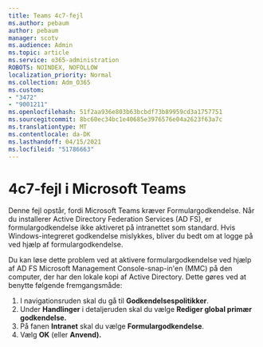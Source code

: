 ```yaml
---
title: Teams 4c7-fejl
ms.author: pebaum
author: pebaum
manager: scotv
ms.audience: Admin
ms.topic: article
ms.service: o365-administration
ROBOTS: NOINDEX, NOFOLLOW
localization_priority: Normal
ms.collection: Adm_O365
ms.custom:
- "3472"
- "9001211"
ms.openlocfilehash: 51f2aa936e803b63bcbdf73b89959cd3a1757751
ms.sourcegitcommit: 8bc60ec34bc1e40685e3976576e04a2623f63a7c
ms.translationtype: MT
ms.contentlocale: da-DK
ms.lasthandoff: 04/15/2021
ms.locfileid: "51786663"
---
```

# <a name="4c7-error-in-microsoft-teams"></a>4c7-fejl i Microsoft Teams

Denne fejl opstår, fordi Microsoft Teams kræver Formulargodkendelse. Når du installerer Active Directory Federation Services (AD FS), er formulargodkendelse ikke aktiveret på intranettet som standard. Hvis Windows-integreret godkendelse mislykkes, bliver du bedt om at logge på ved hjælp af formulargodkendelse.

Du kan løse dette problem ved at aktivere formulargodkendelse ved hjælp af AD FS Microsoft Management Console-snap-in'en (MMC) på den computer, der har den lokale kopi af Active Directory. Dette gøres ved at benytte følgende fremgangsmåde: 

1. I navigationsruden skal du gå til **Godkendelsespolitikker**.
2. Under **Handlinger** i detaljeruden skal du vælge **Rediger global primær godkendelse.**
3. På fanen **Intranet** skal du vælge **Formulargodkendelse**.
4. Vælg **OK** (eller **Anvend).**